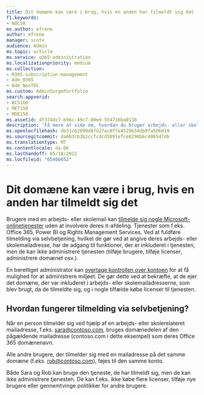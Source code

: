 ```yaml
---
title: Dit domæne kan være i brug, hvis en anden har tilmeldt sig det
f1.keywords:
- NOCSH
ms.author: efrene
author: efrene
manager: scotv
audience: Admin
ms.topic: article
ms.service: o365-administration
ms.localizationpriority: medium
ms.collection:
- M365-subscription-management
- Adm_O365
- Adm_NonTOC
ms.custom: AdminSurgePortfolio
search.appverid:
- BCS160
- MET150
- MOE150
ms.assetid: 4f374dc7-b96c-49c7-80ed-554716ba0138
description: 'Få mere at vide om, hvordan du bruger arbejds- eller skolemail til at tilmelde dig Microsoft onlinetjenester uden at involvere deres it-afdeling. '
ms.openlocfilehash: db31c62099d07d27ac0ffe4529b34db9fa5d6d19
ms.sourcegitcommit: da6b3cb3b2ccfcdcd5091efce8290b6c486547db
ms.translationtype: MT
ms.contentlocale: da-DK
ms.lasthandoff: 05/18/2022
ms.locfileid: "65466652"
---
```

# <a name="your-domain-may-be-in-use-if-someone-else-signed-up-with-it"></a>Dit domæne kan være i brug, hvis en anden har tilmeldt sig det

Brugere med en arbejds- eller skolemail kan [tilmelde sig nogle Microsoft-onlinetjenester](self-service-sign-up.md) uden at involvere deres it-afdeling. Tjenester som f.eks. Office 365, Power BI og Rights Management Services. Ved at fuldføre tilmelding via selvbetjening, hvilket de gør ved at angive deres arbejds- eller skolemailadresse, har de adgang til funktioner, der er inkluderet i tjenesten, men de kan ikke administrere tjenesten (tilføje brugere, tilføje licenser, administrere domænet osv.). 
  
En berettiget administrator kan [overtage kontrollen over kontoen](become-the-admin.md) for at få mulighed for at administrere miljøet. De gør dette ved at bekræfte, at de ejer det domæne, der var inkluderet i arbejds- eller skolemailadresserne, som blev brugt, da de tilmeldte sig, og i nogle tilfælde købe licenser til tjenesten.
  
## <a name="how-does-the-self-service-signup-work"></a>Hvordan fungerer tilmelding via selvbetjening?

 Når en person tilmelder sig ved hjælp af en arbejds- eller skolerelateret mailadresse, f.eks. sara@contoso.com, bruges domænedelen af den pågældende mailadresse (contoso.com i dette eksempel) som deres Office 365 domænenavn. 
  
Alle andre brugere, der tilmelder sig med en mailadresse på det samme domæne (f.eks. rob@contoso.com), føjes til den samme konto.
  
Både Sara og Rob kan bruge den tjeneste, de har tilmeldt sig, men de kan ikke administrere tjenesten. De kan f.eks. ikke købe flere licenser, tilføje nye brugere eller gennemtvinge politikker for andre brugere.
  

